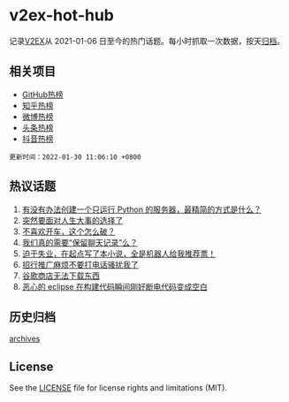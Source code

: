 # v2ex-hot-hub

 记录[V2EX](https://www.v2ex.com/)从 2021-01-06 日至今的热门话题。每小时抓取一次数据，按天[归档](archives)。
 
 ## 相关项目

- [GitHub热榜](https://github.com/lonnyzhang423/github-hot-hub)
- [知乎热榜](https://github.com/lonnyzhang423/zhihu-hot-hub)
- [微博热榜](https://github.com/lonnyzhang423/weibo-hot-hub)
- [头条热榜](https://github.com/lonnyzhang423/toutiao-hot-hub)
- [抖音热榜](https://github.com/lonnyzhang423/douyin-hot-hub)


 `更新时间：2022-01-30 11:06:10 +0800`

## 热议话题

1. [有没有办法创建一个只运行 Python 的服务器，最精简的方式是什么？](https://www.v2ex.com/t/831269)
1. [突然要面对人生大事的选择了](https://www.v2ex.com/t/831314)
1. [不喜欢开车，这个怎么破？](https://www.v2ex.com/t/831274)
1. [我们真的需要“保留聊天记录”么？](https://www.v2ex.com/t/831336)
1. [迫于失业，在起点写了本小说，全是机器人给我推荐票！](https://www.v2ex.com/t/831260)
1. [招行推广麻烦不要打电话骚扰我了](https://www.v2ex.com/t/831304)
1. [谷歌商店无法下载东西](https://www.v2ex.com/t/831254)
1. [恶心的 eclipse 在构建代码瞬间刚好断电代码变成空白](https://www.v2ex.com/t/831307)

## 历史归档

[archives](archives)

## License

See the [LICENSE](LICENSE) file for license rights and limitations (MIT).
